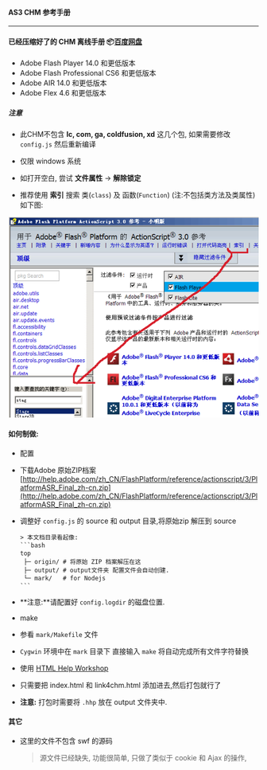 #### AS3 CHM 参考手册

------


#### 已经压缩好了的 CHM 离线手册 :package:[百度网盘](http://pan.baidu.com/s/1ntHSwOh)

 * Adobe Flash Player 14.0 和更低版本
 * Adobe Flash Professional CS6 和更低版本
 * Adobe AIR 14.0 和更低版本
 * Adobe Flex 4.6 和更低版本

##### 注意

 * 此CHM不包含 **lc, com, ga, coldfusion, xd**  这几个包, 如果需要修改 `config.js` 然后重新编译
 
 * 仅限 windows 系统
 
 * 如打开空白, 尝试 **文件属性** -> **解除锁定** 

 * 推荐使用 **索引** 搜索 类(`class`) 及 函数(`Function`) (注:不包括类方法及类属性) 如下图: 

![asdoc](show.png)

#### 如何制做:

 *  配置
 
  - 下载Adobe 原始ZIP档案 [http://help.adobe.com/zh_CN/FlashPlatform/reference/actionscript/3/PlatformASR_Final_zh-cn.zip](http://help.adobe.com/zh_CN/FlashPlatform/reference/actionscript/3/PlatformASR_Final_zh-cn.zip)

  - 调整好 `config.js` 的 source 和 output 目录,将原始zip 解压到 source

		> 本文档目录看起像:
		```bash
		top
		 ├─ origin/	# 将原始 ZIP 档案解压在这
		 ├─ output/	# output文件夹 配置文件会自动创建. 	
		 └─ mark/	# for Nodejs
		```
  - **注意:**请配置好 `config.logdir` 的磁盘位置.		

 * make
  
  - 参看 `mark/Makefile` 文件 

  - `Cygwin` 环境中在 `mark` 目录下 直接输入 `make` 将自动完成所有文件字符替换

 * 使用 [HTML Help Workshop](http://www.microsoft.com/en-us/download/details.aspx?id=21138#system-requirements)

  - 只需要把 index.html 和 link4chm.html 添加进去,然后打包就行了

  - **注意:** 打包时需要将 `.hhp` 放在 output 文件夹中.

 
#### 其它

 * 这里的文件不包含 swf 的源码

	> 源文件已经缺失, 功能很简单, 只做了类似于 cookie 和 Ajax 的操作,
